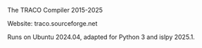 The TRACO Compiler  2015-2025

Website: traco.sourceforge.net

Runs on Ubuntu 2024.04, adapted for Python 3 and islpy 2025.1.

